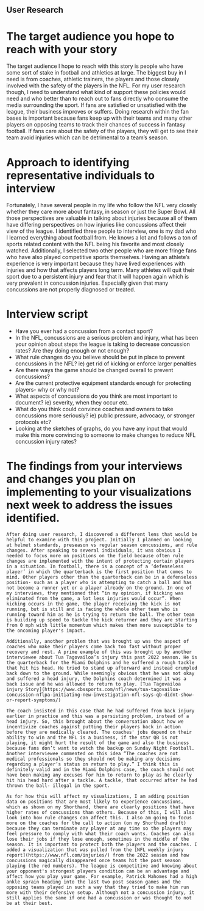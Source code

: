 ## User Research
# The target audience you hope to reach with your story
The target audience I hope to reach with this story is people who have some sort of stake in football and athletics at large. The biggest buy in I need is from coaches, athletic trainers, the players and those closely involved with the safety of the players in the NFL. For my user research though, I need to understand what kind of support these policies would need and who better than to reach out to fans directly who consume the media surrounding the sport. If fans are satisfied or unsatisfied with the league, their business improves or suffers. Doing research within the fan bases is important because fans keep up with their teams and many other players on opposing teams to track their chances of success in fantasy football. If fans care about the safety of the players, they will get to see their team avoid injuries which can be detrimental to a team’s season.
# Approach to identifying representative individuals to interview
Fortunately, I have several people in my life who follow the NFL very closely whether they care more about fantasy, in season or just the Super Bowl. All those perspectives are valuable in talking about injuries because all of them have differing perspectives on how injuries like concussions affect their view of the league. I identified three people to interview, one is my dad who I learned everything about football from. He knows a lot and follows a ton of sports related content with the NFL being his favorite and most closely watched. Additionally, I selected two other people who are more fringe fans who have also played competitive sports themselves. Having an athlete’s experience is very important because they have lived experiences with injuries and how that affects players long term. Many athletes will quit their sport due to a persistent injury and fear that it will happen again which is very prevalent in concussion injuries. Especially given that many concussions are not properly diagnosed or treated. 
# Interview script
  - Have you ever had a concussion from a contact sport? 
  - In the NFL, concussions are a serious problem and injury, what has been your opinion about steps the league is taking to decrease concussion rates?
      Are they doing enough or not enough?
  - What rule changes do you believe should be put in place to prevent concussions in the NFL? ie) get rid of kicking or enforce larger penalties
  - Are there ways the game should be changed overall to prevent concussions?
  - Are the current protective equipment standards enough for protecting players- why or why not?
  - What aspects of concussions do you think are most important to document? ie) severity, when they occur etc.
  - What do you think could convince coaches and owners to take concussions more seriously? ie) public pressure, advocacy, or stronger protocols etc?
  - Looking at the sketches of graphs, do you have any input that would make this more convincing to someone to make changes to reduce NFL concussion injury rates?
# The findings from your interviews and changes you plan on implementing to your visualizations next week to address the issues identified. 
	After doing user research, I discovered a different lens that would be helpful to examine with this project. Initially I planned on looking at helmet standards, preseason vs regular season concussions, and rule changes. After speaking to several individuals, it was obvious I needed to focus more on positions on the field because often rule changes are implemented with the intent of protecting certain players in a situation. In football, there is a concept of a ‘defenseless player’ in which the quarterback is the first position that comes to mind. Other players other than the quarterback can be in a defenseless position- such as a player who is attempting to catch a ball and has not become a runner yet or a player already on the ground. In one of my interviews, they mentioned that “in my opinion, if kicking was eliminated from the game, a lot less injuries would occur”. When kicking occurs in the game, the player receiving the kick is not running, but is still and is facing the whole other team who is running toward him as he is trying to return the ball. The other team is building up speed to tackle the kick returner and they are starting from 0 mph with little momentum which makes them more susceptible to the oncoming player's impact. 
	
	Additionally, another problem that was brought up was the aspect of coaches who make their players come back too fast without proper recovery and rest. A prime example of this was brought up by another interviewee about Tua Tagovailoa’s injury this past 2022 season. He is the quarterback for the Miami Dolphins and he suffered a rough tackle that hit his head. He tried to stand up afterward and instead crumpled back down to the ground. While seemingly obvious that he was not okay and suffered a head injury, the Dolphins coach determined it was a back issue and he was allowed to return to play. [Tua Tagovailoa injury Story](https://www.cbssports.com/nfl/news/tua-tagovailoa-concussion-nflpa-initiating-new-investigation-nfl-says-qb-didnt-show-or-report-symptoms/)
	
	The coach insisted in this case that he had suffered from back injury earlier in practice and this was a persisting problem, instead of a head injury. So, this brought about the conversation about how we incentivize coaches against putting their players back in action before they are medically cleared. The coaches' jobs depend on their ability to win and the NFL is a business, if the star QB is not playing, it might hurt the result of the game and also the business because fans don’t want to watch the backup on Sunday Night Football. Another interviewee commented on this idea “The coaches are not medical professionals so they should not be making any decisions regarding a player’s status on return to play.” I think this is definitely valid and in the Miami Dolphins case, the coach should not have been making any excuses for him to return to play as he clearly hit his head hard after a tackle. A tackle, that occurred after he had thrown the ball- illegal in the sport. 
	
	As for how this will affect my visualizations, I am adding position data on positions that are most likely to experience concussions, which as shown on my Shorthand, there are clearly positions that have higher rates of concussions than others. Because of this, I will also look into how rule changes can affect this. I also am going to focus more on the coaches for the call to action (on my Shorthand draft) because they can terminate any player at any time so the players may feel pressure to comply with what their coach wants. Coaches can also lose their jobs if they lose enough, sometimes in the middle of the season. It is important to protect both the players and the coaches. I added a visualization that was pulled from the [NFL weekly injury report](https://www.nfl.com/injuries/) from the 2022 season and how concussions magically disappeared once teams hit the post season playing (the red numbers). The league is competitive and knowing about your opponent's strongest players condition can be an advantage and affect how you play your game. For example, Patrick Mahomes had a high ankle sprain heading into the last two post season games and the opposing teams played in such a way that they tried to make him run more with their defensive setup. Although not a concussion injury, it still applies the same if one had a concussion or was thought to not be at their best. 
